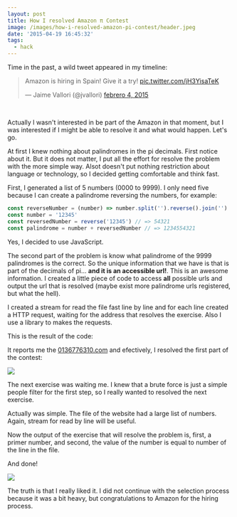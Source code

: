 ```yaml
---
layout: post
title: How I resolved Amazon π Contest
image: /images/how-i-resolved-amazon-pi-contest/header.jpeg
date: '2015-04-19 16:45:32'
tags:
  - hack
---
```


Time in the past, a wild tweet appeared in my timeline:

<blockquote class="twitter-tweet" lang="es"><p>Amazon is hiring in Spain! Give it a try! <a href="http://t.co/jH3YisaTeK">pic.twitter.com/jH3YisaTeK</a></p>&mdash; Jaime Vallori (@jvallori) <a href="https://x.com/jvallori/status/563046478521057280">febrero 4, 2015</a></blockquote>
<script async src="//platform.twitter.com/widgets.js" charset="utf-8"></script>

<br>

Actually I wasn't interested in be part of the Amazon in that moment, but I was interested if I might be able to resolve it and what would happen. Let's go.

At first I knew nothing about palindromes in the pi decimals. First notice about it. But it does not matter, I put all the effort for resolve the problem with the more simple way. Alsot doesn't put nothing restriction about language or technology, so I decided getting comfortable and think fast.

First, I generated a list of 5 numbers (0000 to 9999). I only need five because I can create a palindrome reversing the numbers, for example:

```js
const reverseNumber = (number) => number.split('').reverse().join('')
const number = '12345'
const reversedNumber = reverse('12345') // => 54321
const palindrome = number + reversedNumber // => 1234554321
```

Yes, I decided to use JavaScript.

The second part of the problem is know what palindrome of the 9999 palindromes is the correct. So the unique information that we have is that is part of the decimals of pi... **and it is an accessible url!**. This is an awesome information. I created a little piece of code to access **all** possible urls and output the url that is resolved (maybe exist more palindrome urls registered, but what the hell).

I created a stream for read the file fast line by line and for each line created a HTTP request, waiting for the address that resolves the exercise. Also I use a library to makes the requests.

This is the result of the code:

<script src="https://gist.github.com/Kikobeats/79d6c0baad034fc43b42.js"></script>

It reports me the [0136776310.com](http://0136776310.com) and efectively, I resolved the first part of the contest:

![](/images/how-i-resolved-amazon-π-contest/vrxy2ee.png)

The next exercise was waiting me. I knew that a brute force is just a simple people filter for the first step, so I really wanted to resolved the next exercise.

Actually was simple. The file of the website had a large list of numbers. Again, stream for read by line will be useful.

Now the output of the exercise that will resolve the problem is, first, a primer number, and second, the value of the number is equal to number of the line in the file.

<script src="https://gist.github.com/Kikobeats/2a0788020b85fbd5b882.js"></script>

And done!

![](/images/how-i-resolved-amazon-π-contest/hfezx6c.png)

The truth is that I really liked it. I did not continue with the selection process because it was a bit heavy, but congratulations to Amazon for the hiring process.
